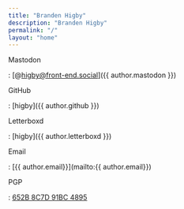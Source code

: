 ```yaml
---
title: "Branden Higby"
description: "Branden Higby"
permalink: "/"
layout: "home"
---
```


<section class="elsewhere">

Mastodon

: [@higby@front-end.social]({{ author.mastodon }})

GitHub

: [higby]({{ author.github }})

Letterboxd

: [higby]({{ author.letterboxd }})

Email

: [{{ author.email}}](mailto:{{ author.email}})

PGP

: [652B 8C7D 91BC 4895](/pgp.txt)

</section>
